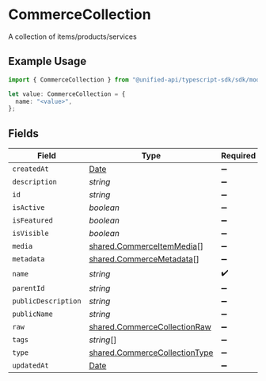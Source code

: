 # CommerceCollection

A collection of items/products/services

## Example Usage

```typescript
import { CommerceCollection } from "@unified-api/typescript-sdk/sdk/models/shared";

let value: CommerceCollection = {
  name: "<value>",
};
```

## Fields

| Field                                                                                         | Type                                                                                          | Required                                                                                      | Description                                                                                   |
| --------------------------------------------------------------------------------------------- | --------------------------------------------------------------------------------------------- | --------------------------------------------------------------------------------------------- | --------------------------------------------------------------------------------------------- |
| `createdAt`                                                                                   | [Date](https://developer.mozilla.org/en-US/docs/Web/JavaScript/Reference/Global_Objects/Date) | :heavy_minus_sign:                                                                            | N/A                                                                                           |
| `description`                                                                                 | *string*                                                                                      | :heavy_minus_sign:                                                                            | N/A                                                                                           |
| `id`                                                                                          | *string*                                                                                      | :heavy_minus_sign:                                                                            | N/A                                                                                           |
| `isActive`                                                                                    | *boolean*                                                                                     | :heavy_minus_sign:                                                                            | N/A                                                                                           |
| `isFeatured`                                                                                  | *boolean*                                                                                     | :heavy_minus_sign:                                                                            | N/A                                                                                           |
| `isVisible`                                                                                   | *boolean*                                                                                     | :heavy_minus_sign:                                                                            | N/A                                                                                           |
| `media`                                                                                       | [shared.CommerceItemMedia](../../../sdk/models/shared/commerceitemmedia.md)[]                 | :heavy_minus_sign:                                                                            | N/A                                                                                           |
| `metadata`                                                                                    | [shared.CommerceMetadata](../../../sdk/models/shared/commercemetadata.md)[]                   | :heavy_minus_sign:                                                                            | N/A                                                                                           |
| `name`                                                                                        | *string*                                                                                      | :heavy_check_mark:                                                                            | N/A                                                                                           |
| `parentId`                                                                                    | *string*                                                                                      | :heavy_minus_sign:                                                                            | N/A                                                                                           |
| `publicDescription`                                                                           | *string*                                                                                      | :heavy_minus_sign:                                                                            | N/A                                                                                           |
| `publicName`                                                                                  | *string*                                                                                      | :heavy_minus_sign:                                                                            | N/A                                                                                           |
| `raw`                                                                                         | [shared.CommerceCollectionRaw](../../../sdk/models/shared/commercecollectionraw.md)           | :heavy_minus_sign:                                                                            | N/A                                                                                           |
| `tags`                                                                                        | *string*[]                                                                                    | :heavy_minus_sign:                                                                            | N/A                                                                                           |
| `type`                                                                                        | [shared.CommerceCollectionType](../../../sdk/models/shared/commercecollectiontype.md)         | :heavy_minus_sign:                                                                            | N/A                                                                                           |
| `updatedAt`                                                                                   | [Date](https://developer.mozilla.org/en-US/docs/Web/JavaScript/Reference/Global_Objects/Date) | :heavy_minus_sign:                                                                            | N/A                                                                                           |